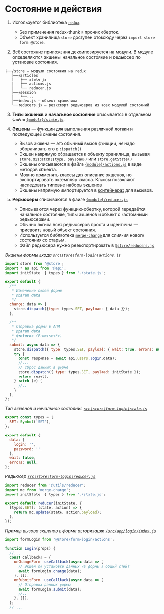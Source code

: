 # Состояние и действия

1. Используется библиотека [`redux`](https://redux.js.org).
    - Без применения redux-thunk и прочих оберток.
    - Объект хранилища `store` доступен отовсюду через `import store form @store`.

2. Всё состояние приложения декомпозируется на модули. В модуле определяются экшены, начальное состояние и редьюсер по установке состояния.

```
├──/store — модули состояния на redux
   ├──/articles
   |   ├── state.js
   |   ├── actions.js 
   |   └── reducer.js
   ├──/session 
   |   └──...
   ├──index.js — объект хранилища
   └──reducers.js — реэкспорт редьюсеров из всех модулей состояний

```
3. **Типы экшенов** и **начальное состояние** описывается в отдельном файле [`{module}/state.js`](https://github.com/ylabio/react-skeleton/blob/master/src/store/articles/state.js).

4. **Экшены** — функции для выполнения различной логики и последующей смены состояния.
    - Вызов экшена — это обычный вызов функции, не надо оборачивать его в `dispatch()`.
    - Экшен напрямую обращается к объекту хранилища, вызывая `store.dispatch({type, payload})` или `store.getState()`
    - Экшены описываются в файле [`{module}/actions.js`](https://github.com/ylabio/react-skeleton/blob/master/src/store/articles/actions.js) 
      в виде методов объекта. 
    - Можно применять классы для описание экшенов, но экспортировать экземпляр класса. Классы позволяют наследовать типовые наборы экшенов.
    - Экшены напрямую импортируется в [контейнерах](/docs/check/container.md) для вызовов.

5. **Редьюсеры** описываются в файле [`{module}/reducer.js`](https://github.com/ylabio/react-skeleton/blob/master/src/store/articles/reducer.js)
    - Описываются через функцию-обертку, которой передаётся начальное состояние, типы экшенов и объект с кастомными редьюсерами. 
    - Обычно логика всех редьюсеров проста и идентична —  присвоить новый объект состояния. 
    - Используется библиотека [`merge-change`](https://www.npmjs.com/package/merge-change) для слияния нового состояния со старым.
    - Файл редьюсера нужно реэкспортировать в [`@store/reducers.js`](https://github.com/ylabio/react-skeleton/blob/master/src/store/reducers.js)

*Экшены формы входа [`src\store\form-login\actions.js`](https://github.com/ylabio/react-skeleton/blob/master/src/store/form-login/actions.js)*
```js
import store from '@store';
import * as api from '@api';
import initState, { types } from './state.js';

export default {
  /**
   * Изменение полей формы
   * @param data
   */
  change: data => {
    store.dispatch({type: types.SET, payload: { data }});
  },

  /**
   * Отправка формы в АПИ
   * @param data
   * @returns {Promise<*>}
   */
  submit: async data => {
    store.dispatch({ type: types.SET, payload: { wait: true, errors: null } });
    try {
      const response = await api.users.login(data);
      //...
      // сброс данных в форме
      store.dispatch({ type: types.SET, payload: initState });
      return result;
    } catch (e) {
      //..
    }
  },
};
```

*Тип экшенов и начальное состояние [`src\store\form-login\state.js`](https://github.com/ylabio/react-skeleton/blob/master/src/store/form-login/state.js)*
```js
export const types = {
  SET: Symbol('SET'),
};

export default {
  data: {
    login: '',
    password: '',
  },
  wait: false,
  errors: null,
};
```

*Редьюсер [`src\store\form-login\reducer.js`](https://github.com/ylabio/react-skeleton/blob/master/src/store/form-login/reducer.js)*
```js
import reducer from '@utils/reducer';
import mc from 'merge-change';
import initState, { types } from './state.js';

export default reducer(initState, {
  [types.SET]: (state, action) => {
    return mc.update(state, action.payload);
  },
});
```

*Пример вызова экшенов в форме авторизации [`/src/app/login/index.js`](https://github.com/ylabio/react-skeleton/blob/master/src/app/login/index.js)*
```js
import formLogin from '@store/form-login/actions';

function Login(props) {
  //...
  const callbacks = {
    onChangeForm: useCallback(async data => {
      // Экшен по установке данных из формы в общий стейт
      await formLogin.change(data);
    }, []),
    onSubmitForm: useCallback(async data => {
      // Отправка данных формы
      await formLogin.submit(data);
      //..
    }, []),
  };
  // ...
```
